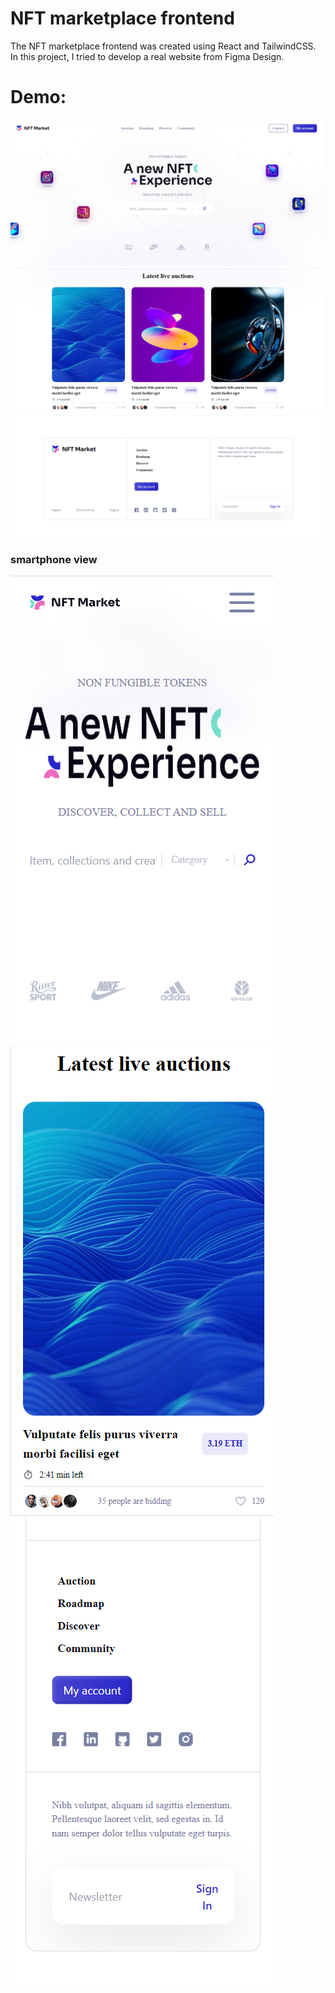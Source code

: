# NFT marketplace frontend

The NFT marketplace frontend was created using React and TailwindCSS. In this project, I tried to develop a real website from Figma Design.

# Demo:

<img src="./assets/image1.png">

<img src="./assets/image2.png">

<img src="./assets/image3.png">

### smartphone view
<img src="./assets/smartphone.png">

<img src="./assets/smartphone1.png">

<img src="./assets/smartphone2.png">